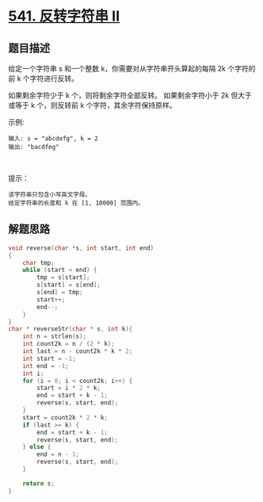 # [541. 反转字符串 II](https://leetcode-cn.com/problems/reverse-string-ii/)

## 题目描述

给定一个字符串 s 和一个整数 k，你需要对从字符串开头算起的每隔 2k 个字符的前 k 个字符进行反转。

如果剩余字符少于 k 个，则将剩余字符全部反转。
如果剩余字符小于 2k 但大于或等于 k 个，则反转前 k 个字符，其余字符保持原样。
 

示例:

    输入: s = "abcdefg", k = 2
    输出: "bacdfeg"
 

提示：

    该字符串只包含小写英文字母。
    给定字符串的长度和 k 在 [1, 10000] 范围内。

## 解题思路

```c
void reverse(char *s, int start, int end)
{
    char tmp;
    while (start < end) {
        tmp = s[start];
        s[start] = s[end];
        s[end] = tmp;
        start++;
        end--;
    }
}
char * reverseStr(char * s, int k){
    int n = strlen(s);
    int count2k = n / (2 * k);
    int last = n - count2k * k * 2;
    int start = -1;
    int end = -1;
    int i;
    for (i = 0; i < count2k; i++) {
        start = i * 2 * k;
        end = start + k - 1;
        reverse(s, start, end);
    }
    start = count2k * 2 * k;
    if (last >= k) {
        end = start + k - 1;
        reverse(s, start, end);
    } else {
        end = n - 1;
        reverse(s, start, end);
    }

    return s;
}
```

